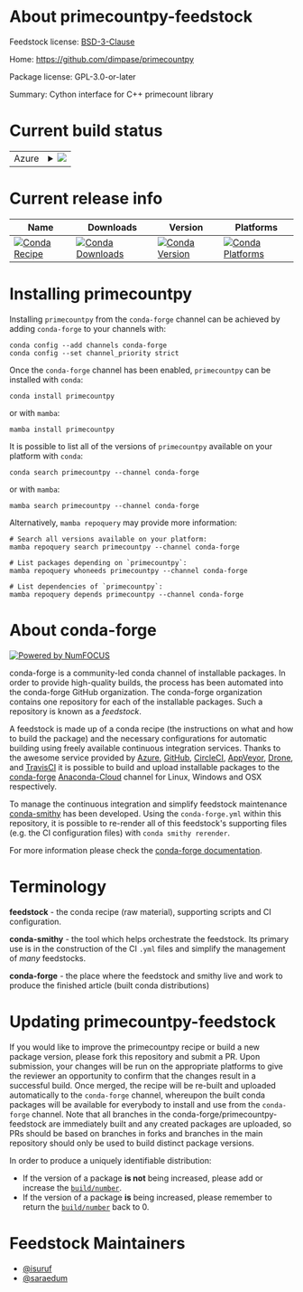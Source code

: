 About primecountpy-feedstock
============================

Feedstock license: [BSD-3-Clause](https://github.com/conda-forge/primecountpy-feedstock/blob/main/LICENSE.txt)

Home: https://github.com/dimpase/primecountpy

Package license: GPL-3.0-or-later

Summary: Cython interface for C++ primecount library

Current build status
====================


<table>
    
  <tr>
    <td>Azure</td>
    <td>
      <details>
        <summary>
          <a href="https://dev.azure.com/conda-forge/feedstock-builds/_build/latest?definitionId=15307&branchName=main">
            <img src="https://dev.azure.com/conda-forge/feedstock-builds/_apis/build/status/primecountpy-feedstock?branchName=main">
          </a>
        </summary>
        <table>
          <thead><tr><th>Variant</th><th>Status</th></tr></thead>
          <tbody><tr>
              <td>linux_64_python3.10.____cpython</td>
              <td>
                <a href="https://dev.azure.com/conda-forge/feedstock-builds/_build/latest?definitionId=15307&branchName=main">
                  <img src="https://dev.azure.com/conda-forge/feedstock-builds/_apis/build/status/primecountpy-feedstock?branchName=main&jobName=linux&configuration=linux%20linux_64_python3.10.____cpython" alt="variant">
                </a>
              </td>
            </tr><tr>
              <td>linux_64_python3.11.____cpython</td>
              <td>
                <a href="https://dev.azure.com/conda-forge/feedstock-builds/_build/latest?definitionId=15307&branchName=main">
                  <img src="https://dev.azure.com/conda-forge/feedstock-builds/_apis/build/status/primecountpy-feedstock?branchName=main&jobName=linux&configuration=linux%20linux_64_python3.11.____cpython" alt="variant">
                </a>
              </td>
            </tr><tr>
              <td>linux_64_python3.8.____cpython</td>
              <td>
                <a href="https://dev.azure.com/conda-forge/feedstock-builds/_build/latest?definitionId=15307&branchName=main">
                  <img src="https://dev.azure.com/conda-forge/feedstock-builds/_apis/build/status/primecountpy-feedstock?branchName=main&jobName=linux&configuration=linux%20linux_64_python3.8.____cpython" alt="variant">
                </a>
              </td>
            </tr><tr>
              <td>linux_64_python3.9.____cpython</td>
              <td>
                <a href="https://dev.azure.com/conda-forge/feedstock-builds/_build/latest?definitionId=15307&branchName=main">
                  <img src="https://dev.azure.com/conda-forge/feedstock-builds/_apis/build/status/primecountpy-feedstock?branchName=main&jobName=linux&configuration=linux%20linux_64_python3.9.____cpython" alt="variant">
                </a>
              </td>
            </tr><tr>
              <td>linux_aarch64_python3.10.____cpython</td>
              <td>
                <a href="https://dev.azure.com/conda-forge/feedstock-builds/_build/latest?definitionId=15307&branchName=main">
                  <img src="https://dev.azure.com/conda-forge/feedstock-builds/_apis/build/status/primecountpy-feedstock?branchName=main&jobName=linux&configuration=linux%20linux_aarch64_python3.10.____cpython" alt="variant">
                </a>
              </td>
            </tr><tr>
              <td>linux_aarch64_python3.11.____cpython</td>
              <td>
                <a href="https://dev.azure.com/conda-forge/feedstock-builds/_build/latest?definitionId=15307&branchName=main">
                  <img src="https://dev.azure.com/conda-forge/feedstock-builds/_apis/build/status/primecountpy-feedstock?branchName=main&jobName=linux&configuration=linux%20linux_aarch64_python3.11.____cpython" alt="variant">
                </a>
              </td>
            </tr><tr>
              <td>linux_aarch64_python3.8.____cpython</td>
              <td>
                <a href="https://dev.azure.com/conda-forge/feedstock-builds/_build/latest?definitionId=15307&branchName=main">
                  <img src="https://dev.azure.com/conda-forge/feedstock-builds/_apis/build/status/primecountpy-feedstock?branchName=main&jobName=linux&configuration=linux%20linux_aarch64_python3.8.____cpython" alt="variant">
                </a>
              </td>
            </tr><tr>
              <td>linux_aarch64_python3.9.____cpython</td>
              <td>
                <a href="https://dev.azure.com/conda-forge/feedstock-builds/_build/latest?definitionId=15307&branchName=main">
                  <img src="https://dev.azure.com/conda-forge/feedstock-builds/_apis/build/status/primecountpy-feedstock?branchName=main&jobName=linux&configuration=linux%20linux_aarch64_python3.9.____cpython" alt="variant">
                </a>
              </td>
            </tr><tr>
              <td>linux_ppc64le_python3.10.____cpython</td>
              <td>
                <a href="https://dev.azure.com/conda-forge/feedstock-builds/_build/latest?definitionId=15307&branchName=main">
                  <img src="https://dev.azure.com/conda-forge/feedstock-builds/_apis/build/status/primecountpy-feedstock?branchName=main&jobName=linux&configuration=linux%20linux_ppc64le_python3.10.____cpython" alt="variant">
                </a>
              </td>
            </tr><tr>
              <td>linux_ppc64le_python3.11.____cpython</td>
              <td>
                <a href="https://dev.azure.com/conda-forge/feedstock-builds/_build/latest?definitionId=15307&branchName=main">
                  <img src="https://dev.azure.com/conda-forge/feedstock-builds/_apis/build/status/primecountpy-feedstock?branchName=main&jobName=linux&configuration=linux%20linux_ppc64le_python3.11.____cpython" alt="variant">
                </a>
              </td>
            </tr><tr>
              <td>linux_ppc64le_python3.8.____cpython</td>
              <td>
                <a href="https://dev.azure.com/conda-forge/feedstock-builds/_build/latest?definitionId=15307&branchName=main">
                  <img src="https://dev.azure.com/conda-forge/feedstock-builds/_apis/build/status/primecountpy-feedstock?branchName=main&jobName=linux&configuration=linux%20linux_ppc64le_python3.8.____cpython" alt="variant">
                </a>
              </td>
            </tr><tr>
              <td>linux_ppc64le_python3.9.____cpython</td>
              <td>
                <a href="https://dev.azure.com/conda-forge/feedstock-builds/_build/latest?definitionId=15307&branchName=main">
                  <img src="https://dev.azure.com/conda-forge/feedstock-builds/_apis/build/status/primecountpy-feedstock?branchName=main&jobName=linux&configuration=linux%20linux_ppc64le_python3.9.____cpython" alt="variant">
                </a>
              </td>
            </tr><tr>
              <td>osx_64_python3.10.____cpython</td>
              <td>
                <a href="https://dev.azure.com/conda-forge/feedstock-builds/_build/latest?definitionId=15307&branchName=main">
                  <img src="https://dev.azure.com/conda-forge/feedstock-builds/_apis/build/status/primecountpy-feedstock?branchName=main&jobName=osx&configuration=osx%20osx_64_python3.10.____cpython" alt="variant">
                </a>
              </td>
            </tr><tr>
              <td>osx_64_python3.11.____cpython</td>
              <td>
                <a href="https://dev.azure.com/conda-forge/feedstock-builds/_build/latest?definitionId=15307&branchName=main">
                  <img src="https://dev.azure.com/conda-forge/feedstock-builds/_apis/build/status/primecountpy-feedstock?branchName=main&jobName=osx&configuration=osx%20osx_64_python3.11.____cpython" alt="variant">
                </a>
              </td>
            </tr><tr>
              <td>osx_64_python3.8.____cpython</td>
              <td>
                <a href="https://dev.azure.com/conda-forge/feedstock-builds/_build/latest?definitionId=15307&branchName=main">
                  <img src="https://dev.azure.com/conda-forge/feedstock-builds/_apis/build/status/primecountpy-feedstock?branchName=main&jobName=osx&configuration=osx%20osx_64_python3.8.____cpython" alt="variant">
                </a>
              </td>
            </tr><tr>
              <td>osx_64_python3.9.____cpython</td>
              <td>
                <a href="https://dev.azure.com/conda-forge/feedstock-builds/_build/latest?definitionId=15307&branchName=main">
                  <img src="https://dev.azure.com/conda-forge/feedstock-builds/_apis/build/status/primecountpy-feedstock?branchName=main&jobName=osx&configuration=osx%20osx_64_python3.9.____cpython" alt="variant">
                </a>
              </td>
            </tr><tr>
              <td>osx_arm64_python3.10.____cpython</td>
              <td>
                <a href="https://dev.azure.com/conda-forge/feedstock-builds/_build/latest?definitionId=15307&branchName=main">
                  <img src="https://dev.azure.com/conda-forge/feedstock-builds/_apis/build/status/primecountpy-feedstock?branchName=main&jobName=osx&configuration=osx%20osx_arm64_python3.10.____cpython" alt="variant">
                </a>
              </td>
            </tr><tr>
              <td>osx_arm64_python3.11.____cpython</td>
              <td>
                <a href="https://dev.azure.com/conda-forge/feedstock-builds/_build/latest?definitionId=15307&branchName=main">
                  <img src="https://dev.azure.com/conda-forge/feedstock-builds/_apis/build/status/primecountpy-feedstock?branchName=main&jobName=osx&configuration=osx%20osx_arm64_python3.11.____cpython" alt="variant">
                </a>
              </td>
            </tr><tr>
              <td>osx_arm64_python3.8.____cpython</td>
              <td>
                <a href="https://dev.azure.com/conda-forge/feedstock-builds/_build/latest?definitionId=15307&branchName=main">
                  <img src="https://dev.azure.com/conda-forge/feedstock-builds/_apis/build/status/primecountpy-feedstock?branchName=main&jobName=osx&configuration=osx%20osx_arm64_python3.8.____cpython" alt="variant">
                </a>
              </td>
            </tr><tr>
              <td>osx_arm64_python3.9.____cpython</td>
              <td>
                <a href="https://dev.azure.com/conda-forge/feedstock-builds/_build/latest?definitionId=15307&branchName=main">
                  <img src="https://dev.azure.com/conda-forge/feedstock-builds/_apis/build/status/primecountpy-feedstock?branchName=main&jobName=osx&configuration=osx%20osx_arm64_python3.9.____cpython" alt="variant">
                </a>
              </td>
            </tr>
          </tbody>
        </table>
      </details>
    </td>
  </tr>
</table>

Current release info
====================

| Name | Downloads | Version | Platforms |
| --- | --- | --- | --- |
| [![Conda Recipe](https://img.shields.io/badge/recipe-primecountpy-green.svg)](https://anaconda.org/conda-forge/primecountpy) | [![Conda Downloads](https://img.shields.io/conda/dn/conda-forge/primecountpy.svg)](https://anaconda.org/conda-forge/primecountpy) | [![Conda Version](https://img.shields.io/conda/vn/conda-forge/primecountpy.svg)](https://anaconda.org/conda-forge/primecountpy) | [![Conda Platforms](https://img.shields.io/conda/pn/conda-forge/primecountpy.svg)](https://anaconda.org/conda-forge/primecountpy) |

Installing primecountpy
=======================

Installing `primecountpy` from the `conda-forge` channel can be achieved by adding `conda-forge` to your channels with:

```
conda config --add channels conda-forge
conda config --set channel_priority strict
```

Once the `conda-forge` channel has been enabled, `primecountpy` can be installed with `conda`:

```
conda install primecountpy
```

or with `mamba`:

```
mamba install primecountpy
```

It is possible to list all of the versions of `primecountpy` available on your platform with `conda`:

```
conda search primecountpy --channel conda-forge
```

or with `mamba`:

```
mamba search primecountpy --channel conda-forge
```

Alternatively, `mamba repoquery` may provide more information:

```
# Search all versions available on your platform:
mamba repoquery search primecountpy --channel conda-forge

# List packages depending on `primecountpy`:
mamba repoquery whoneeds primecountpy --channel conda-forge

# List dependencies of `primecountpy`:
mamba repoquery depends primecountpy --channel conda-forge
```


About conda-forge
=================

[![Powered by
NumFOCUS](https://img.shields.io/badge/powered%20by-NumFOCUS-orange.svg?style=flat&colorA=E1523D&colorB=007D8A)](https://numfocus.org)

conda-forge is a community-led conda channel of installable packages.
In order to provide high-quality builds, the process has been automated into the
conda-forge GitHub organization. The conda-forge organization contains one repository
for each of the installable packages. Such a repository is known as a *feedstock*.

A feedstock is made up of a conda recipe (the instructions on what and how to build
the package) and the necessary configurations for automatic building using freely
available continuous integration services. Thanks to the awesome service provided by
[Azure](https://azure.microsoft.com/en-us/services/devops/), [GitHub](https://github.com/),
[CircleCI](https://circleci.com/), [AppVeyor](https://www.appveyor.com/),
[Drone](https://cloud.drone.io/welcome), and [TravisCI](https://travis-ci.com/)
it is possible to build and upload installable packages to the
[conda-forge](https://anaconda.org/conda-forge) [Anaconda-Cloud](https://anaconda.org/)
channel for Linux, Windows and OSX respectively.

To manage the continuous integration and simplify feedstock maintenance
[conda-smithy](https://github.com/conda-forge/conda-smithy) has been developed.
Using the ``conda-forge.yml`` within this repository, it is possible to re-render all of
this feedstock's supporting files (e.g. the CI configuration files) with ``conda smithy rerender``.

For more information please check the [conda-forge documentation](https://conda-forge.org/docs/).

Terminology
===========

**feedstock** - the conda recipe (raw material), supporting scripts and CI configuration.

**conda-smithy** - the tool which helps orchestrate the feedstock.
                   Its primary use is in the construction of the CI ``.yml`` files
                   and simplify the management of *many* feedstocks.

**conda-forge** - the place where the feedstock and smithy live and work to
                  produce the finished article (built conda distributions)


Updating primecountpy-feedstock
===============================

If you would like to improve the primecountpy recipe or build a new
package version, please fork this repository and submit a PR. Upon submission,
your changes will be run on the appropriate platforms to give the reviewer an
opportunity to confirm that the changes result in a successful build. Once
merged, the recipe will be re-built and uploaded automatically to the
`conda-forge` channel, whereupon the built conda packages will be available for
everybody to install and use from the `conda-forge` channel.
Note that all branches in the conda-forge/primecountpy-feedstock are
immediately built and any created packages are uploaded, so PRs should be based
on branches in forks and branches in the main repository should only be used to
build distinct package versions.

In order to produce a uniquely identifiable distribution:
 * If the version of a package **is not** being increased, please add or increase
   the [``build/number``](https://docs.conda.io/projects/conda-build/en/latest/resources/define-metadata.html#build-number-and-string).
 * If the version of a package **is** being increased, please remember to return
   the [``build/number``](https://docs.conda.io/projects/conda-build/en/latest/resources/define-metadata.html#build-number-and-string)
   back to 0.

Feedstock Maintainers
=====================

* [@isuruf](https://github.com/isuruf/)
* [@saraedum](https://github.com/saraedum/)

